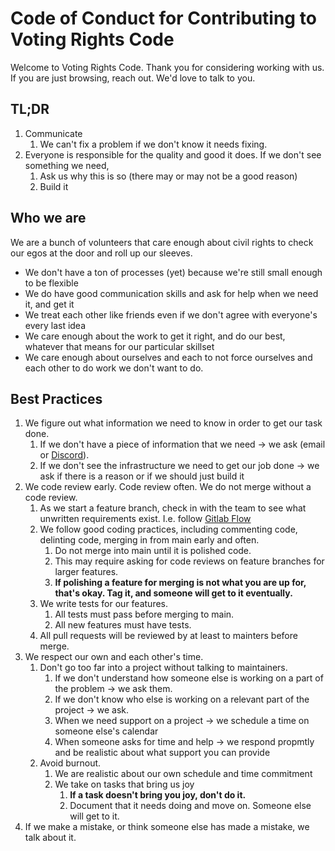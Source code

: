 
# Code of Conduct for Contributing to Voting Rights Code
Welcome to Voting Rights Code. Thank you for considering working with us. If you are just browsing, reach out. We'd love to talk to you. 

## TL;DR
1. Communicate
    1. We can't fix a problem if we don't know it needs fixing.  
2. Everyone is responsible for the quality and good it does. If we don't see something we need, 
    1. Ask us why this is so (there may or may not be a good reason)
    1. Build it 

## Who we are
We are a bunch of volunteers that care enough about civil rights to check our egos at the door and roll up our sleeves. 
* We don't have a ton of processes (yet) because we're still small enough to be flexible
* We do have good communication skills and ask for help when we need it, and get it
* We treat each other like friends even if we don't agree with everyone's every last idea
* We care enough about the work to get it right, and do our best, whatever that means for our particular skillset 
* We care enough about ourselves and each to not force ourselves and each other to do work we don't want to do.

## Best Practices

1. We figure out what information we need to know in order to get our task done.
    1. If we don't have a piece of information that we need -> we ask (email or [Discord](https://discord.com/channels/1106301559811350540/1106302529194688623)).
    1. If we don't see the infrastructure we need to get our job done  -> we ask if there is a reason or if we should just build it 
1. We code review early. Code review often. We do not merge without a code review. 
    1. As we start a feature branch, check in with the team to see what unwritten requirements exist. I.e. follow [Gitlab Flow](https://about.gitlab.com/topics/version-control/what-is-gitlab-flow/)
    1. We follow good coding practices, including commenting code, delinting code, merging in from main early and often.
        1. Do not merge into main until it is polished code. 
        1. This may require asking for code reviews on feature branches for larger features.
        1. **If polishing a feature for merging is not what you are up for, that's okay. Tag it, and someone will get to it eventually.**
    1. We write tests for our features.
        1. All tests must pass before merging to main.
        1. All new features must have tests.
    1. All pull requests will be reviewed by at least to mainters before merge.
1. We respect our own and each other's time. 
    1. Don't go too far into a project without talking to maintainers.
        1. If we don't understand how someone else is working on a part of the problem -> we ask them. 
        1. If we don't know who else is working on a relevant part of the project -> we ask.
        1. When we need support on a project -> we schedule a time on someone else's calendar
        1. When someone asks for time and help -> we respond propmtly and be realistic about what support you can provide
    1. Avoid burnout. 
        1. We are realistic about our own schedule and time commitment 
        1. We take on tasks that bring us joy
            1. **If a task doesn't bring you joy, don't do it.**
            1. Document that it needs doing and move on. Someone else will get to it.
1. If we make a mistake, or think someone else has made a mistake, we talk about it.